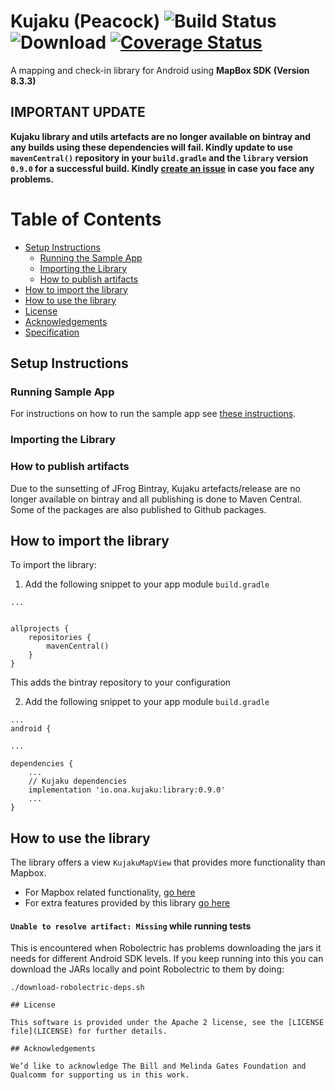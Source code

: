 # Kujaku (Peacock) ![Build Status](https://github.com/onaio/kujaku/actions/workflows/ci.yml/badge.svg) ![Download](https://badgen.net/maven/v/maven-central/io.ona.kujaku/library) [![Coverage Status](https://coveralls.io/repos/github/onaio/kujaku/badge.svg)](https://coveralls.io/github/onaio/kujaku)

A mapping and check-in library for Android using **MapBox SDK (Version 8.3.3)** 

## IMPORTANT UPDATE

**Kujaku library and utils artefacts are no longer available on bintray and any builds using these dependencies will fail. Kindly update to use `mavenCentral()` repository in your `build.gradle` and the `library` version `0.9.0` for a successful build. Kindly [create an issue](https://github.com/onaio/kujaku/issues/new) in case you face any problems.**


# Table of Contents

* [Setup Instructions](#setup-instructions)
  * [Running the Sample App](#running-sample-app)
  * [Importing the Library](#importing-the-library)
  * [How to publish artifacts](#how-to-publish-artifacts)
* [How to import the library](#how-to-import-the-library)
* [How to use the library](#how-to-use-the-library)
* [License](#license)
* [Acknowledgements](#acknowledgements)
* [Specification](SPECIFICATION.md)

## Setup Instructions

### Running Sample App

For instructions on how to run the sample app see [these instructions](./sample/README.md).

### Importing the Library

### How to publish artifacts

Due to the sunsetting of JFrog Bintray, Kujaku artefacts/release are no longer available on bintray and all publishing is done to Maven Central. Some of the packages are also published to Github packages.

## How to import the library

To import the library:

1. Add the following snippet to your app module `build.gradle`

```
...


allprojects {
    repositories {
        mavenCentral()
    }
}

```
This adds the bintray repository to your configuration

2. Add the following snippet to your app module `build.gradle`

```
...
android {

... 

dependencies {
    ...
    // Kujaku dependencies
    implementation 'io.ona.kujaku:library:0.9.0'
    ...
}
```

## How to use the library

The library offers a view `KujakuMapView` that provides more functionality than Mapbox. 
- For Mapbox related functionality, [go here](https://docs.mapbox.com/android/maps/overview/)
- For extra features provided by this library [go here](./SPECIFICATION.md)

#### `Unable to resolve artifact: Missing` while running tests

This is encountered when Robolectric has problems downloading the jars it needs for different Android SDK levels. If you keep running into this you can download the JARs locally and point Robolectric to them by doing:

```
./download-robolectric-deps.sh

## License

This software is provided under the Apache 2 license, see the [LICENSE file](LICENSE) for further details.

## Acknowledgements

We’d like to acknowledge The Bill and Melinda Gates Foundation and Qualcomm for supporting us in this work.
